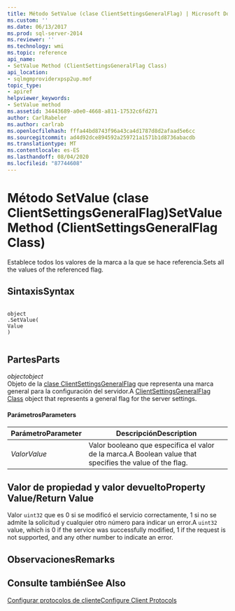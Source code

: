 ```yaml
---
title: Método SetValue (clase ClientSettingsGeneralFlag) | Microsoft Docs
ms.custom: ''
ms.date: 06/13/2017
ms.prod: sql-server-2014
ms.reviewer: ''
ms.technology: wmi
ms.topic: reference
api_name:
- SetValue Method (ClientSettingsGeneralFlag Class)
api_location:
- sqlmgmproviderxpsp2up.mof
topic_type:
- apiref
helpviewer_keywords:
- SetValue method
ms.assetid: 34443689-a0e0-4668-a811-17532c6fd271
author: CarlRabeler
ms.author: carlrab
ms.openlocfilehash: fffa44bd8743f96a43ca4d1787d8d2afaad5e6cc
ms.sourcegitcommit: ad4d92dce894592a259721a1571b1d8736abacdb
ms.translationtype: MT
ms.contentlocale: es-ES
ms.lasthandoff: 08/04/2020
ms.locfileid: "87744608"
---
```

# <a name="setvalue-method-clientsettingsgeneralflag-class"></a><span data-ttu-id="9ee67-102">Método SetValue (clase ClientSettingsGeneralFlag)</span><span class="sxs-lookup"><span data-stu-id="9ee67-102">SetValue Method (ClientSettingsGeneralFlag Class)</span></span>
  <span data-ttu-id="9ee67-103">Establece todos los valores de la marca a la que se hace referencia.</span><span class="sxs-lookup"><span data-stu-id="9ee67-103">Sets all the values of the referenced flag.</span></span>  
  
## <a name="syntax"></a><span data-ttu-id="9ee67-104">Sintaxis</span><span class="sxs-lookup"><span data-stu-id="9ee67-104">Syntax</span></span>  
  
```  
  
object  
.SetValue(  
Value  
)  
  
```  
  
## <a name="parts"></a><span data-ttu-id="9ee67-105">Partes</span><span class="sxs-lookup"><span data-stu-id="9ee67-105">Parts</span></span>  
 <span data-ttu-id="9ee67-106">*object*</span><span class="sxs-lookup"><span data-stu-id="9ee67-106">*object*</span></span>  
 <span data-ttu-id="9ee67-107">Objeto de la [clase ClientSettingsGeneralFlag](clientsettingsgeneralflag-class.md) que representa una marca general para la configuración del servidor.</span><span class="sxs-lookup"><span data-stu-id="9ee67-107">A [ClientSettingsGeneralFlag Class](clientsettingsgeneralflag-class.md) object that represents a general flag for the server settings.</span></span>  
  
#### <a name="parameters"></a><span data-ttu-id="9ee67-108">Parámetros</span><span class="sxs-lookup"><span data-stu-id="9ee67-108">Parameters</span></span>  
  
|<span data-ttu-id="9ee67-109">Parámetro</span><span class="sxs-lookup"><span data-stu-id="9ee67-109">Parameter</span></span>|<span data-ttu-id="9ee67-110">Descripción</span><span class="sxs-lookup"><span data-stu-id="9ee67-110">Description</span></span>|  
|---------------|-----------------|  
|<span data-ttu-id="9ee67-111">*Valor*</span><span class="sxs-lookup"><span data-stu-id="9ee67-111">*Value*</span></span>|<span data-ttu-id="9ee67-112">Valor booleano que especifica el valor de la marca.</span><span class="sxs-lookup"><span data-stu-id="9ee67-112">A Boolean value that specifies the value of the flag.</span></span>|  
  
## <a name="property-valuereturn-value"></a><span data-ttu-id="9ee67-113">Valor de propiedad y valor devuelto</span><span class="sxs-lookup"><span data-stu-id="9ee67-113">Property Value/Return Value</span></span>  
 <span data-ttu-id="9ee67-114">Valor `uint32` que es 0 si se modificó el servicio correctamente, 1 si no se admite la solicitud y cualquier otro número para indicar un error.</span><span class="sxs-lookup"><span data-stu-id="9ee67-114">A `uint32` value, which is 0 if the service was successfully modified, 1 if the request is not supported, and any other number to indicate an error.</span></span>  
  
## <a name="remarks"></a><span data-ttu-id="9ee67-115">Observaciones</span><span class="sxs-lookup"><span data-stu-id="9ee67-115">Remarks</span></span>  
  
## <a name="see-also"></a><span data-ttu-id="9ee67-116">Consulte también</span><span class="sxs-lookup"><span data-stu-id="9ee67-116">See Also</span></span>  
 [<span data-ttu-id="9ee67-117">Configurar protocolos de cliente</span><span class="sxs-lookup"><span data-stu-id="9ee67-117">Configure Client Protocols</span></span>](https://technet.microsoft.com/library/ms181035.aspx)  
  
  

